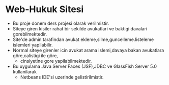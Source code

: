 # Web-Hukuk Sitesi

* Bu proje donem ders projesi olarak verilmistir.
* Siteye giren kisiler rahat bir sekilde avukatlari ve baktigi davalari gorebilmektedir.
* Site\'de admin tarafindan avukat ekleme,silme,guncelleme.listeleme islemleri yapilabilir.
* Normal siteye girenler icin avukat arama islemi,davaya bakan avukatlara göre,calistigi ile göre,
  - cinsiyetine gore yapilabilmektedir.
 * Bu uygulama Java Server Faces (JSF),JDBC ve GlassFish Server 5.0 kullanilarak
    - Netbeans IDE\'si uzerinde gelistirilmistir.

